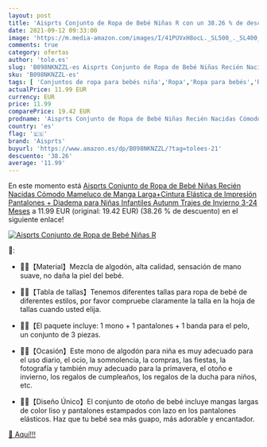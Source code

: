 ```yaml
---
layout: post
title: 'Aisprts Conjunto de Ropa de Bebé Niñas R con un 38.26 % de descuento'
date: 2021-09-12 09:33:00
image: 'https://m.media-amazon.com/images/I/41PUVxH8ocL._SL500_._SL400_.jpg'
comments: true
category: ofertas
author: 'tole.es'
slug: 'B098NKNZZL-es Aisprts Conjunto de Ropa de Bebé Niñas Recién Nacidas...'
sku: 'B098NKNZZL-es'
tags: [ 'Conjuntos de ropa para bebés niña','Ropa','Ropa para bebés','Ropa para bebés niña','aisprts','bebé', ]
actualPrice: 11.99 EUR
currency: EUR
price: 11.99
comparePrice: 19.42 EUR
prodname: 'Aisprts Conjunto de Ropa de Bebé Niñas Recién Nacidas Cómodo Mameluco de Manga Larga+Cintura Elástica de Impresión Pantalones + Diadema para Niñas Infantiles Autunm Trajes de Invierno 3-24 Meses'
country: 'es'
flag: '🇪🇸'
brand: 'Aisprts'
buyurl: 'https://www.amazon.es/dp/B098NKNZZL/?tag=tolees-21'
descuento: '38.26'
average: '11.99'
---
```


En este momento está [Aisprts Conjunto de Ropa de Bebé Niñas Recién Nacidas Cómodo Mameluco de Manga Larga+Cintura Elástica de Impresión Pantalones + Diadema para Niñas Infantiles Autunm Trajes de Invierno 3-24 Meses](https://www.amazon.es/dp/B098NKNZZL/?tag=tolees-21) a 11.99 EUR (original: 19.42 EUR) (38.26 %  de descuento) en el siguiente enlace!

[![Aisprts Conjunto de Ropa de Bebé Niñas R](https://m.media-amazon.com/images/I/41PUVxH8ocL._SL500_._SL400_.jpg)](https://www.amazon.es/dp/B098NKNZZL/?tag=tolees-21)

🔎:

- <p>👶👶【Material】Mezcla de algodón, alta calidad, sensación de mano suave, no daña la piel del bebé.</p>
- <p>👶👶【Tabla de tallas】Tenemos diferentes tallas para ropa de bebé de diferentes estilos, por favor compruebe claramente la talla en la hoja de tallas cuando usted elija.</p>
- <p>👶👶【El paquete incluye: 1 mono + 1 pantalones + 1 banda para el pelo, un conjunto de 3 piezas.</p>
- <p>👶👶【Ocasión】Este mono de algodón para niña es muy adecuado para el uso diario, el ocio, la somnolencia, la compras, las fiestas, la fotografía y también muy adecuado para la primavera, el otoño e invierno, los regalos de cumpleaños, los regalos de la ducha para niños, etc.</p>
- 👶👶【Diseño Único】El conjunto de otoño de bebé incluye mangas largas de color liso y pantalones estampados con lazo en los pantalones elásticos. Haz que tu bebé sea más guapo, más adorable y encantador.

[🛒 Aquí!!!](https://www.amazon.es/dp/B098NKNZZL/?tag=tolees-21)
